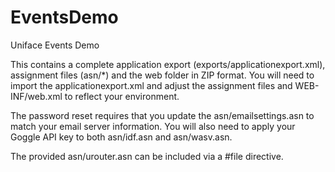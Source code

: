 # EventsDemo
Uniface Events Demo 

This contains a complete application export (exports/applicationexport.xml), assignment files (asn/*) and the web folder in ZIP format.
You will need to import the applicationexport.xml and adjust the assignment files and WEB-INF/web.xml to reflect your environment.

The password reset requires that you update the asn/emailsettings.asn to match your email server information. 
You will also need to apply your Goggle API key to both asn/idf.asn and asn/wasv.asn.

The provided asn/urouter.asn can be included via a #file directive.
